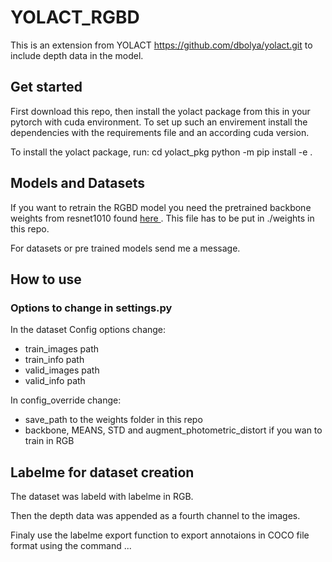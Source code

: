 # YOLACT_RGBD

This is an extension from YOLACT https://github.com/dbolya/yolact.git to include depth data in the model.

## Get started
First download this repo, then install the yolact package from this in your pytorch with cuda environment. To set up such an envirement install the dependencies with the requirements file and an according cuda version.

To install the yolact package, run:
   cd yolact_pkg
   python -m pip install -e .



## Models and Datasets
If you want to retrain the RGBD model you need the pretrained backbone weights from resnet1010 found <a href='https://drive.google.com/file/d/1tvqFPd4bJtakOlmn-uIA492g2qurRChj/view'>here </a>. This file has to be put in ./weights in this repo.

For datasets or pre trained models send me a message.

## How to use

### Options to change in settings.py

In the dataset Config options change:
   - train_images path
   - train_info path
   - valid_images path
   - valid_info path

In config_override change:
   -  save_path to the weights folder in this repo
   -  backbone, MEANS, STD and augment_photometric_distort if you wan to train in RGB


## Labelme for dataset creation
 
The dataset was labeld with labelme in RGB. 

Then the depth data was appended as a fourth channel to the images. 

Finaly use the labelme export function to export annotaions in COCO file format using the command ...

